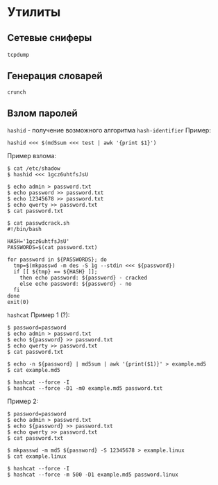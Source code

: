 # Утилиты

## Сетевые сниферы
```tcpdump```
``` ```
## Генерация словарей
```crunch```

## Взлом паролей
```hashid``` - получение возможного алгоритма
```hash-identifier```
Пример:
```
hashid <<< $(md5sum <<< test | awk '{print $1}')
```
Пример взлома:
```
$ cat /etc/shadow
$ hashid <<< 1gcz6uhtfsJsU

$ echo admin > password.txt
$ echo password >> password.txt
$ echo 12345678 >> password.txt
$ echo qwerty >> password.txt
$ cat password.txt

$ cat passwdcrack.sh
#!/bin/bash

HASH='1gcz6uhtfsJsU'
PASSWORDS=$(cat password.txt)

for password in ${PASSWORDS}; do
  tmp=$(mkpasswd -m des -S 1g --stdin <<< ${password})
  if [[ ${tmp} == ${HASH} ]];
    then echo password: ${password} - cracked
    else echo password: ${password} - no
  fi
done
exit(0)
```

```hashcat```
Пример 1 (?):
```
$ password=password
$ echo admin > password.txt
$ echo ${password} >> password.txt
$ echo qwerty >> password.txt
$ cat password.txt

$ echo -n ${password} | md5sum | awk '{print($1)}' > example.md5
$ cat example.md5

$ hashcat --force -I
$ hashcat --force -D1 -m0 example.md5 password.txt
```
Пример 2:
```
$ password=password
$ echo admin > password.txt
$ echo ${password} >> password.txt
$ echo qwerty >> password.txt
$ cat password.txt

$ mkpasswd -m md5 ${password} -S 12345678 > example.linux
$ cat example.linux

$ hashcat --force -I
$ hashcat --force -m 500 -D1 example.md5 password.linux
```
